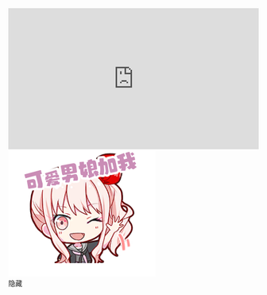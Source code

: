 <div class="embed-container">
    <iframe width="640" height="390" 
    src="https://www.youtube.com/embed/e1xCOsgWG0M" 
    frameborder="0" allowfullscreen></iframe>
</div>
<style>
.embed-container {
  position: relative;
  padding-bottom: 56.25%;
  height: 0;
  overflow: hidden;
  max-width: 100%;
}
.embed-container iframe,
.embed-container object,
.embed-container embed {
  position: absolute;
  top: 0;
  left: 0;
  width: 100%;
  height: 100%;
}
</style>
<img src="src/Mizuki_12_st.png"  alt="keainie2" />

<link rel="stylesheet" href="/live2d/css/live2d.css" />
<div id="landlord">
    <div class="message" style="opacity:0"></div>
    <canvas id="live2d" width="300" height="400" class="live2d"></canvas>
    <div class="hide-button">隐藏</div>
</div>
<script type="text/javascript">
    var message_Path = '/live2d/'
    var home_Path = 'https://haremu.com/'  //此处修改为你的域名，必须带斜杠
</script>
<script type="text/javascript" src="/live2d/js/live2d.js"></script>
<script type="text/javascript" src="/live2d/js/message.js"></script>
<script type="text/javascript">
    loadlive2d("live2d", "/live2d/model/htn/15.json");
</script>
